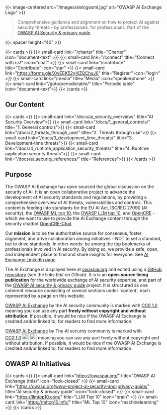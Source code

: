 ---
---

{{< image-centered src="/images/aixlogosml.jpg" alt="OWASP AI Exchange Logo" >}}

>Comprehensive guidance and alignment on how to protect AI against security threats - by professionals, for professionals. Part of the [OWASP AI Security & privacy guide](https://owasp.org/www-project-ai-security-and-privacy-guide/).

{{< spacer height="40" >}}

{{< cards >}}
    {{< small-card link="/charter" title="Charter" icon="document-text" >}}
    {{< small-card link="/connect" title="Connect with us!" icon="chat" >}}
    {{< small-card link="/contribute" title="Contribute" icon="star" >}}
    {{< small-card link="https://forms.gle/XwEEK52y4iZQChuJ6" title="Register" icon="login" >}}
    {{< small-card link="/media" title="Media" icon="speakerphone" >}}
    {{< small-card link="/goto/periodictable/" title="Periodic table" icon="document-text">}}
{{< /cards >}}

## Our Content

{{< cards >}}
    {{< small-card link="/docs/ai_security_overview/" title="AI Security Overview">}}
    {{< small-card link="/docs/1_general_controls/" title="1. General controls">}}
    {{< small-card link="/docs/2_threats_through_use/" title="2. Threats through use">}}
    {{< small-card link="/docs/3_development_time_threats/" title="3. Development-time threats">}}
    {{< small-card link="/docs/4_runtime_application_security_threats/" title="4. Runtime application security threats">}}
    {{< small-card link="/docs/ai_security_references/" title="References">}}
{{< /cards >}}

## Purpose

The OWASP AI Exchange has open sourced the global discussion on the security of AI. It is an open collaborative project to advance the development of AI security standards and regulations, by providing a comprehensive overview of AI threats, vulnerabilities and controls. This content is feeding into standards for the EU AI Act, ISO/IEC 27090 (AI security), the [OWASP ML top 10](https://mltop10.info/), the [OWASP LLM top 10](https://llmtop10.com/), and [OpenCRE](https://opencre.org) - which we want to use to provide the AI Exchange content through the security chatbot [OpenCRE-Chat](https://opencre.org/chatbot).

Our **mission** is to be the authoritative source for consensus, foster alignment, and drive collaboration among initiatives - NOT to set a standard, but to drive standards. In other words: be among the top bookmarks of professionals involved in AI security. By doing so, we provide a safe, open, and independent place to find and share insights for everyone. See [AI Exchange LinkedIn page](https://www.linkedin.com/company/owasp-ai-exchange/).

The AI Exchange is displayed here at [owaspai.org](https://owaspai.org) and edited using a [GitHub repository](https://github.com/OWASP/www-project-ai-security-and-privacy-guide/tree/main/content/ai_exchange/content) (see the links _Edit on Github_). It is is an **open-source living publication** for the worldwide exchange of AI security expertise, and part of the [OWASP AI security & privacy guide](https://owasp.org/www-project-ai-security-and-privacy-guide/) project. It is structured as one coherent resource consisting of several sections under 'content', each represented by a page on this website.

[OWASP AI Exchange](https://owaspai.org) by the AI security community is marked with [CC0 1.0](http://creativecommons.org/publicdomain/zero/1.0?ref=chooser-v1) meaning you can use any part **freely without copyright and without attribution**. If possible, it would be nice if the OWASP AI Exchange is credited and/or linked to, for readers to find more information.

<p xmlns:cc="http://creativecommons.org/ns#" xmlns:dct="http://purl.org/dc/terms/"><a property="dct:title" rel="cc:attributionURL" href="https://owaspai.org">OWASP AI Exchange</a> by <span property="cc:attributionName">The AI security community</span> is marked with <a href="http://creativecommons.org/publicdomain/zero/1.0?ref=chooser-v1" target="_blank" rel="license noopener noreferrer" style="display:inline-block;">CC0 1.0<img style="height:22px!important;margin-left:3px;vertical-align:text-bottom;" src="https://mirrors.creativecommons.org/presskit/icons/cc.svg?ref=chooser-v1"><img style="height:22px!important;margin-left:3px;vertical-align:text-bottom;" src="https://mirrors.creativecommons.org/presskit/icons/zero.svg?ref=chooser-v1"></a> meaning you can use any part freely without copyright and without attribution. If possible, it would be nice if the OWASP AI Exchange is credited and/or linked to, for readers to find more information.</p>

## OWASP AI Initiatives

{{< cards >}}
    {{< small-card link="https://owaspai.org/" title="OWASP AI Exchange (this)" icon="lock-closed" >}}
    {{< small-card link="https://owasp.org/www-project-ai-security-and-privacy-guide/" title="AI security & privacy guide" icon="lock-closed" >}}
    {{< small-card link="https://llmtop10.com/" title="LLM Top 10" icon="brain" >}}
    {{< small-card link="https://mltop10.info/" title="ML Top 10" icon="machinelearning" >}}
{{< /cards >}}

